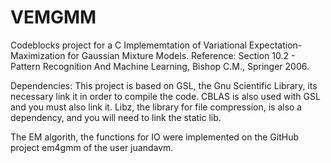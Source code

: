 # VEMGMM
Codeblocks project for a C Implememtation of Variational Expectation-Maximization for Gaussian Mixture Models.
Reference:
Section 10.2 - Pattern Recognition And Machine Learning, Bishop C.M., Springer 2006.

Dependencies:
This project is based on GSL, the Gnu Scientific Library, its necessary link it in order to compile the code.
CBLAS is also used with GSL and you must also link it.
Libz, the library for file compression, is also a dependency, and you will need to link the static lib.

The EM algorith, the functions for IO were implemented on the GitHub project em4gmm of the user juandavm.
